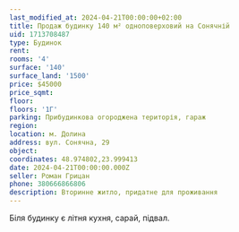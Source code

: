```yaml
---
last_modified_at: 2024-04-21T00:00:00+02:00
title: Продаж будинку 140 м² одноповерховий на Сонячній
uid: 1713708487
type: Будинок
rent:
rooms: '4'
surface: '140'
surface_land: '1500'
price: $45000
price_sqmt:
floor:
floors: '1Г'
parking: Прибудинкова огороджена територія, гараж
region:
location: м. Долина
address: вул. Сонячна, 29
object:
coordinates: 48.974802,23.999413
date: 2024-04-21T00:00:00.000Z
seller: Роман Грицан
phone: 380666866806
description: Вторинне житло, придатне для проживання
---
```


Біля будинку є літня кухня, сарай, підвал.
